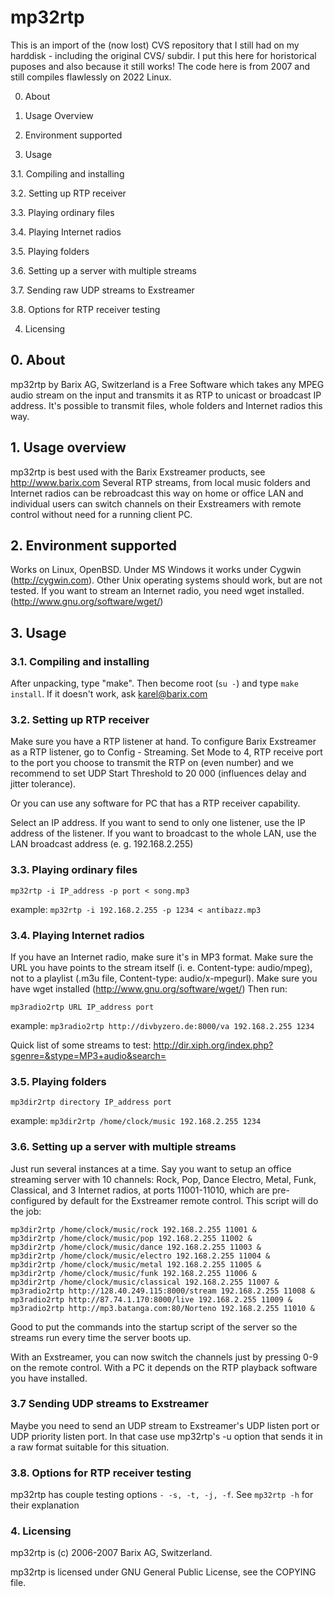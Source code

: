# mp32rtp

This is an import of the (now lost) CVS repository that I still had on my
harddisk - including the original CVS/ subdir. I put this here for
horistorical puposes and also because it still works! The code here is from
2007 and still compiles flawlessly on 2022 Linux.

 0.   About

 1.   Usage Overview

 2.   Environment supported

 3.   Usage

3.1. Compiling and installing

3.2. Setting up RTP receiver

3.3. Playing ordinary files

3.4. Playing Internet radios

3.5. Playing folders

3.6. Setting up a server with multiple streams

3.7. Sending raw UDP streams to Exstreamer

3.8. Options for RTP receiver testing

 4. Licensing

## 0. About

mp32rtp by Barix AG, Switzerland is a Free Software which takes any MPEG audio
stream on the input and transmits it as RTP to unicast or broadcast IP address.
It's possible to transmit files, whole folders and Internet radios this way.

## 1. Usage overview

mp32rtp is best used with the Barix Exstreamer products, see 
http://www.barix.com
Several RTP streams, from local music folders and Internet radios can be
rebroadcast this way on home or office LAN and individual users can switch
channels on their Exstreamers with remote control without need for a running
client PC.

## 2. Environment supported

Works on Linux, OpenBSD. Under MS Windows it works under Cygwin 
(http://cygwin.com). Other Unix operating systems should work, but are not
tested. If you want to stream an Internet radio, you need wget installed.
(http://www.gnu.org/software/wget/)

## 3. Usage

### 3.1. Compiling and installing

After unpacking, type "make". Then become root (`su -`) and type `make install`.
If it doesn't work, ask karel@barix.com

### 3.2. Setting up RTP receiver

Make sure you have a RTP listener at hand. To configure Barix Exstreamer as a
RTP listener, go to Config - Streaming. Set Mode to 4, RTP receive port to the
port you choose to transmit the RTP on (even number) and we recommend to set
UDP Start Threshold to 20 000 (influences delay and jitter tolerance).

Or you can use any software for PC that has a RTP receiver capability.

Select an IP address. If you want to send to only one listener, use the IP
address of the listener. If you want to broadcast to the whole LAN, use
the LAN broadcast address (e. g. 192.168.2.255)

### 3.3. Playing ordinary files
```
mp32rtp -i IP_address -p port < song.mp3
```
example: `mp32rtp -i 192.168.2.255 -p 1234 < antibazz.mp3`

### 3.4. Playing Internet radios

If you have an Internet radio, make sure it's in MP3 format. Make sure the
URL you have points to the stream itself (i. e. Content-type: audio/mpeg), not
to a playlist (.m3u file, Content-type: audio/x-mpegurl). Make sure you
have wget installed (http://www.gnu.org/software/wget/) Then run:
```
mp3radio2rtp URL IP_address port
```
example: `mp3radio2rtp http://divbyzero.de:8000/va 192.168.2.255 1234`

Quick list of some streams to test:
http://dir.xiph.org/index.php?sgenre=&stype=MP3+audio&search=

### 3.5. Playing folders
```
mp3dir2rtp directory IP_address port
```
example: `mp3dir2rtp /home/clock/music 192.168.2.255 1234`

### 3.6. Setting up a server with multiple streams

Just run several instances at a time. Say you want to setup an office streaming
server with 10 channels: Rock, Pop, Dance Electro, Metal, Funk, Classical, and
3 Internet radios, at ports 11001-11010, which are pre-configured by default
for the Exstreamer remote control. This script will do the job:
```
mp3dir2rtp /home/clock/music/rock 192.168.2.255 11001 &
mp3dir2rtp /home/clock/music/pop 192.168.2.255 11002 &
mp3dir2rtp /home/clock/music/dance 192.168.2.255 11003 &
mp3dir2rtp /home/clock/music/electro 192.168.2.255 11004 &
mp3dir2rtp /home/clock/music/metal 192.168.2.255 11005 &
mp3dir2rtp /home/clock/music/funk 192.168.2.255 11006 &
mp3dir2rtp /home/clock/music/classical 192.168.2.255 11007 &
mp3radio2rtp http://128.40.249.115:8000/stream 192.168.2.255 11008 &
mp3radio2rtp http://87.74.1.170:8000/live 192.168.2.255 11009 &
mp3radio2rtp http://mp3.batanga.com:80/Norteno 192.168.2.255 11010 &
```
Good to put the commands into the startup script of the server so the streams
run every time the server boots up.

With an Exstreamer, you can now switch the channels just by pressing 0-9 on
the remote control. With a PC it depends on the RTP playback software you have
installed.

### 3.7 Sending UDP streams to Exstreamer

Maybe you need to send an UDP stream to Exstreamer's UDP listen port or UDP
priority listen port. In that case use mp32rtp's -u option that sends it in
a raw format suitable for this situation.

### 3.8. Options for RTP receiver testing

mp32rtp has couple testing options `- -s, -t, -j, -f`. See `mp32rtp -h` for their
explanation

### 4. Licensing

mp32rtp is (c) 2006-2007 Barix AG, Switzerland.

mp32rtp is licensed under GNU General Public License, see the COPYING file.
